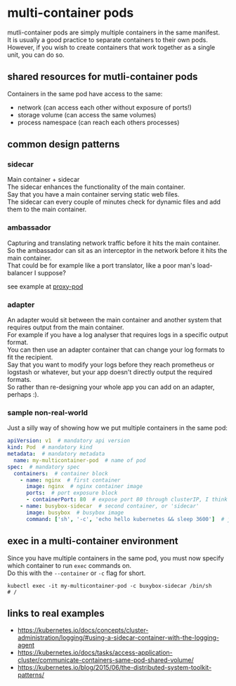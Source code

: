 # multi-container pods
mutli-container pods are simply multiple containers in the same manifest.<br>
It is usually a good practice to separate containers to their own pods.<br>
However, if you wish to create containers that work together as a single unit, you can do so.<br>

## shared resources for mutli-container pods
Containers in the same pod have access to the same:
* network (can access each other without exposure of ports!)
* storage volume (can access the same volumes)
* process namespace (can reach each others processes)

## common design patterns
### sidecar
Main container + sidecar<br>
The sidecar enhances the functionality of the main container.<br>
Say that you have a main container serving static web files.<br>
The sidecar can every couple of minutes check for dynamic files and add them to the main container.<br>

### ambassador
Capturing and translating network traffic before it hits the main container.<br>
So the ambassador can sit as an interceptor in the network before it hits the main container.<br>
That could be for example like a port translator, like a poor man's load-balancer I suppose?

see example at [proxy-pod](https://raw.githubusercontent.com/paraker/kubernetes_2020/master/ckad/pods/my-multicontainer-proxy-pod.yaml)

### adapter
An adapter would sit between the main container and another system that requires output from the main container.<br>
For example if you have a log analyser that requires logs in a specific output format.<br>
You can then use an adapter container that can change your log formats to fit the recipient.<br>
Say that you want to modify your logs before they reach prometheus or logstash or whatever, but your app doesn't directly output the required formats.<br>
So rather than re-designing your whole app you can add on an adapter, perhaps :).

### sample non-real-world
Just a silly way of showing how we put multiple containers in the same pod:
```yaml
apiVersion: v1  # mandatory api version
kind: Pod  # mandatory kind
metadata:  # mandatory metadata
  name: my-multicontainer-pod  # name of pod
spec:  # mandatory spec
  containers:  # container block
    - name: nginx  # first container
      image: nginx  # nginx container image
      ports:  # port exposure block
      - containerPort: 80  # expose port 80 through clusterIP, I think
    - name: busybox-sidecar  # second container, or 'sidecar'
      image: busybox  # busybox image
      command: ['sh', '-c', 'echo hello kubernetes && sleep 3600']  # just a sleep for a while command
```

## exec in a multi-container environment
Since you have multiple containers in the same pod, you must now specify which container to run `exec` commands on.<br>
Do this with the `--container` or `-c` flag for short.

```
kubectl exec -it my-multicontainer-pod -c buxybox-sidecar /bin/sh
# /
```



## links to real examples

* https://kubernetes.io/docs/concepts/cluster-administration/logging/#using-a-sidecar-container-with-the-logging-agent
* https://kubernetes.io/docs/tasks/access-application-cluster/communicate-containers-same-pod-shared-volume/
* https://kubernetes.io/blog/2015/06/the-distributed-system-toolkit-patterns/